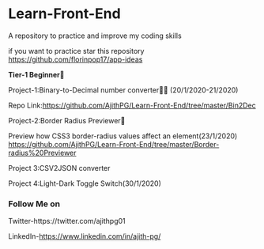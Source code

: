 # Learn-Front-End
A repository to practice and improve my coding skills

if you want to practice star this repository https://github.com/florinpop17/app-ideas

<b>Tier-1 Beginner</b>🤡

Project-1:Binary-to-Decimal number converter👩‍💻 (20/1/2020-21/2020)
      
Repo Link:https://github.com/AjithPG/Learn-Front-End/tree/master/Bin2Dec

Project-2:Border Radius Previewer🌌

Preview how CSS3 border-radius values affect an element(23/1/2020)
https://github.com/AjithPG/Learn-Front-End/tree/master/Border-radius%20Previewer

Project 3:CSV2JSON converter


Project 4:Light-Dark Toggle Switch(30/1/2020)

<h3>Follow Me on</h3>
Twitter-https://twitter.com/ajithpg01

LinkedIn-https://www.linkedin.com/in/ajith-pg/
